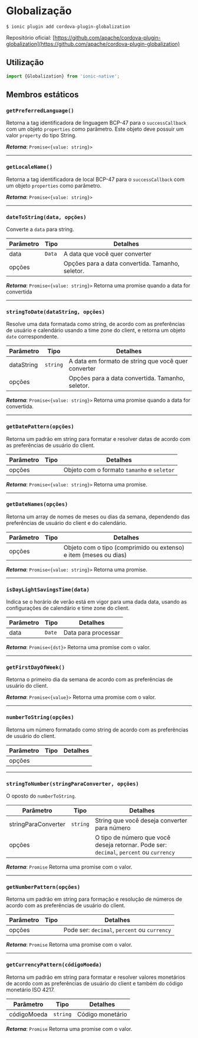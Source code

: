 # Globalização

```shell
$ ionic plugin add cordova-plugin-globalization
```

Repositório oficial: [https://github.com/apache/cordova-plugin-globalization](https://github.com/apache/cordova-plugin-globalization)

## Utilização

```js
import {Globalization} from 'ionic-native';
```

## Membros estáticos

### `getPreferredLanguage()`

Retorna a tag identificadora de linguagem BCP-47  para o `successCallback` com um objeto `properties` como parâmetro. Este objeto deve possuir um valor `property` do tipo String.

**_Retorna_**: `Promise<{value: string}>`

---

### `getLocaleName()`

Retorna a tag identificadora de local BCP-47  para o `successCallback` com um objeto `properties` como parâmetro.

**_Retorna_**: `Promise<{value: string}>`

---

### `dateToString(data, opções)`

Converte a `data` para string.

|   Parâmetro	|   Tipo	|   Detalhes	|
|---	|---	|---	|
|   data	|   `Data`	|   A data que você quer converter	|
|   opções	|   	|   Opções para a data convertida. Tamanho, seletor.	|

**_Retorna_**: `Promise<{value: string}>` Retorna uma promise quando a data for convertida

---

### `stringToDate(dataString, opções)`

Resolve uma data formatada como string, de acordo com as preferências de usuário e calendário usando a time zone do client, e retorna um objeto `date` correspondente.

|   Parâmetro	|   Tipo	|   Detalhes	|
|---	|---	|---	|
|   dataString	|   `string`	|   A data em formato de string que você quer converter	|
|   opções	|   	|   Opções para a data convertida. Tamanho, seletor.	|

**_Retorna_**: `Promise<{value: string}>` Retorna uma promise quando a data for convertida.

---

### `getDatePattern(opções)`

Retorna um padrão em string para formatar e resolver datas de acordo com as preferências de usuário do client. 

|   Parâmetro	|   Tipo	|   Detalhes	|
|---	|---	|---	|
|   opções	|   	|   Objeto com o formato `tamanho` e `seletor`	|

**_Retorna_**: `Promise<{value: string}>` Retorna uma promise.

---

### `getDateNames(opções)`

Retorna um array de nomes de meses ou dias da semana, dependendo das preferências de usuário do client e do calendário.

|   Parâmetro	|   Tipo	|   Detalhes	|
|---	|---	|---	|
|   opções	|   	|   Objeto com o tipo (comprimido ou extenso) e item	(meses ou dias) |

**_Retorna_**: `Promise<{value: string}>` Retorna uma promise.

---

### `isDayLightSavingsTime(data)`

Indica se o horário de verão está em vigor para uma dada data, usando as configurações de calendário e time zone do client.

|   Parâmetro	|   Tipo	|   Detalhes	|
|---	|---	|---	|
|   data	|   `Date`	|   Data para processar |

**_Retorna_**: `Promise<{dst}>` Retorna uma promise com o valor.

---

### `getFirstDayOfWeek()`

Retorna o primeiro dia da semana de acordo com as preferências de usuário do client.

**_Retorna_**: `Promise<{value}>` Retorna uma promise com o valor.

---

### `numberToString(opções)`

Retorna um número formatado como string de acordo com as preferências de usuário do client.

|   Parâmetro	|   Tipo	|   Detalhes	|
|---	|---	|---	|
|   opções	|   	|        |

---

### `stringToNumber(stringParaConverter, opções)`

O oposto do `numberToString`.

|   Parâmetro	|   Tipo	|   Detalhes	|
|---	|---	|---	|
|   stringParaConverter	|   `string`	|   String que você deseja converter para número |
|   opções	|   	|   O tipo de número que você deseja retornar. Pode ser: `decimal`, `percent` ou `currency` |

**_Retorna_**: `Promise` Retorna uma promise com o valor.

---

### `getNumberPattern(opções)`

Retorna um padrão em string para formação e resolução de números de acordo com as preferências de usuário do client.

|   Parâmetro	|   Tipo	|   Detalhes	|
|---	|---	|---	|
|   opções	|   	|   Pode ser: `decimal`, `percent` ou `currency` |

**_Retorna_**: `Promise` Retorna uma promise com o valor.

---

### `getCurrencyPattern(códigoMoeda)`

Retorna um padrão em string para formatar e resolver valores monetários de acordo com as preferências de usuário do client e também do código monetário ISO 4217.

|   Parâmetro	|   Tipo	|   Detalhes	|
|---	|---	|---	|
|   códigoMoeda	|   `string`	|   Código monetário |

**_Retorna_**: `Promise` Retorna uma promise com o valor.